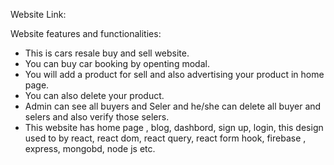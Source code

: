 
Website Link: 

Website features and functionalities: 

* This is cars resale buy and sell website.
* You can buy car booking by openting modal.
* You will add a product for sell and also advertising your product in home page.
* You can also delete your product.
* Admin can see all buyers and Seler and he/she can delete all buyer and selers and also verify those selers.
* This website has home page , blog, dashbord, sign up, login, this design used to by react, react dom, react query, react form hook, firebase , express, mongobd, node js etc.